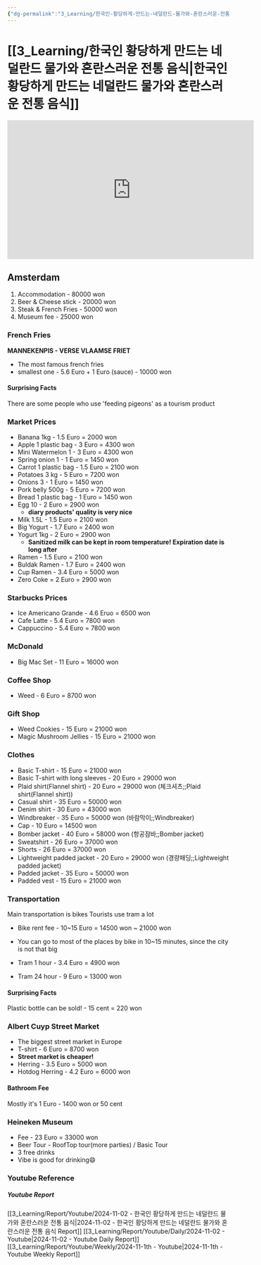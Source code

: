 ```yaml
---
{"dg-permalink":"3_Learning/한국인-황당하게-만드는-네덜란드-물가와-혼란스러운-전통-음식","dg-note-icon":"youtube","created-date":"2024-11-02 10:57:41 pm","date":"2024-11-02","type":"youtube","tags":["youtube","entertainment"],"aliases":null,"youtuber":"상가","channelName":"상가의 안녕히살아보기 Helloing SANGA","link":"https://www.youtube.com/watch?v=LyDEJHhuG0M","img":"https://img.youtube.com/vi/LyDEJHhuG0M/0.jpg","dg-publish":true,"permalink":"/3_Learning/한국인-황당하게-만드는-네덜란드-물가와-혼란스러운-전통-음식/","dgPassFrontmatter":true,"noteIcon":"youtube"}
---
```


# [[3_Learning/한국인 황당하게 만드는 네덜란드 물가와 혼란스러운 전통 음식\|한국인 황당하게 만드는 네덜란드 물가와 혼란스러운 전통 음식]]


<div class="container-root"><span></span></div><div><div class="container-root"><iframe width="560" height="315" src="https://www.youtube.com/embed/LyDEJHhuG0M" title="YouTube video player" frameborder="0" allow="accelerometer; autoplay; clipboard-write; encrypted-media; gyroscope; picture-in-picture; web-share" allowfullscreen=""></iframe></div></div>

## Amsterdam 
1. Accommodation - 80000 won
2. Beer & Cheese stick - 20000 won
3. Steak & French Fries - 50000 won
4. Museum fee - 25000 won

### French Fries
**MANNEKENPIS - VERSE VLAAMSE FRIET**
- The most famous french fries
- smallest one - 5.6 Euro + 1 Euro (sauce) - 10000 won

#### Surprising Facts
There are some people who use 'feeding pigeons' as a tourism product

### Market Prices
- Banana 1kg - 1.5 Euro = 2000 won
- Apple 1 plastic bag - 3 Euro = 4300 won
- Mini Watermelon 1 - 3 Euro = 4300 won
- Spring onion 1 - 1 Euro = 1450 won
- Carrot 1 plastic bag - 1.5 Euro = 2100 won
- Potatoes 3 kg - 5 Euro = 7200 won
- Onions 3 - 1 Euro = 1450 won
- Pork belly 500g - 5 Euro = 7200 won
- Bread 1 plastic bag - 1 Euro = 1450 won
- Egg 10 - 2 Euro = 2900 won
	- **diary products' quality is very nice**
- Milk 1.5L - 1.5 Euro = 2100 won
- Big Yogurt - 1.7 Euro = 2400 won
- Yogurt 1kg - 2 Euro = 2900 won
	- **Sanitized milk can be kept in room temperature! Expiration date is long after**
- Ramen - 1.5 Euro = 2100 won
- Buldak Ramen - 1.7 Euro = 2400 won
- Cup Ramen - 3.4 Euro = 5000 won
- Zero Coke = 2 Euro = 2900 won

### Starbucks Prices
- Ice Americano Grande - 4.6 Eruo = 6500 won
- Cafe Latte - 5.4 Euro = 7800 won
- Cappuccino - 5.4 Euro = 7800 won

### McDonald
- Big Mac Set - 11 Euro = 16000 won

### Coffee Shop
- Weed - 6 Euro = 8700 won

### Gift Shop
- Weed Cookies - 15 Euro = 21000 won
- Magic Mushroom Jellies - 15 Euro = 21000 won

### Clothes
- Basic T-shirt - 15 Euro = 21000 won
- Basic T-shirt with long sleeves - 20 Euro = 29000 won
- Plaid shirt(Flannel shirt) - 20 Euro = 29000 won (체크셔츠;;Plaid shirt(Flannel shirt))
- Casual shirt - 35 Euro = 50000 won
- Denim shirt - 30 Euro = 43000 won
- Windbreaker - 35 Euro = 50000 won (바람막이;;Windbreaker)
- Cap - 10 Euro = 14500 won
- Bomber jacket - 40 Euro = 58000 won (항공잠바;;Bomber jacket)
- Sweatshirt - 26 Euro = 37000 won
- Shorts - 26 Euro = 37000 won
- Lightweight padded jacket - 20 Euro = 29000 won (경량패딩;;Lightweight padded jacket)
- Padded jacket - 35 Euro = 50000 won
- Padded vest - 15 Euro = 21000 won

### Transportation
Main transportation is bikes
Tourists use tram a lot

- Bike rent fee - 10~15 Euro = 14500 won ~ 21000 won
- You can go to most of the places by bike in 10~15 minutes, since the city is not that big

- Tram 1 hour - 3.4 Euro = 4900 won
- Tram 24 hour - 9 Euro = 13000 won

#### Surprising Facts
Plastic bottle can be sold!  - 15 cent = 220 won

### Albert Cuyp Street Market
- The biggest street market in Europe
- T-shirt - 6 Euro = 8700 won
- **Street market is cheaper!**
- Herring - 3.5 Euro = 5000 won
- Hotdog Herring - 4.2 Euro = 6000 won

#### Bathroom Fee
Mostly it's 1 Euro - 1400 won or 50 cent

### Heineken Museum
- Fee - 23 Euro = 33000 won
- Beer Tour - RoofTop tour(more parties) / Basic Tour
- 3 free drinks
- Vibe is good for drinking😄 
















### Youtube Reference
##### Youtube Report
[[3_Learning/Report/Youtube/2024-11-02 - 한국인 황당하게 만드는 네덜란드 물가와 혼란스러운 전통 음식\|2024-11-02 - 한국인 황당하게 만드는 네덜란드 물가와 혼란스러운 전통 음식 Report]]
[[3_Learning/Report/Youtube/Daily/2024-11-02 - Youtube\|2024-11-02 - Youtube Daily Report]]
[[3_Learning/Report/Youtube/Weekly/2024-11-1th - Youtube\|2024-11-1th - Youtube Weekly Report]]

